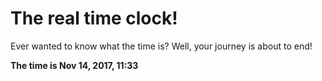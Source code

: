 # The real time clock!

Ever wanted to know what the time is? Well, your journey is about to end!

**The time is Nov 14, 2017, 11:33**